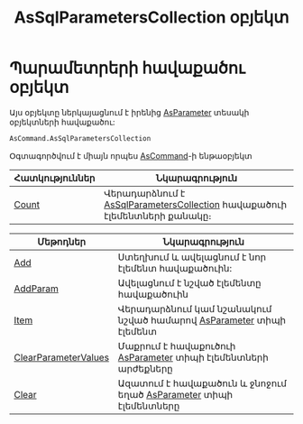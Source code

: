 ﻿---
layout: page
title: "AsSqlParametersCollection օբյեկտ"
---



# Պարամետրերի հավաքածու օբյեկտ 
Այս օբյեկտը ներկայացնում է իրենից [AsParameter](/AsParameter.md) տեսակի օբյեկտների հավաքածու:

``` vb
AsCommand.AsSqlParametersCollection 
```
Օգտագործվում է միայն որպես [AsCommand](AsCommand.md)-ի ենթաօբյեկտ

| Հատկություններ | Նկարագրություն |
|--|--|
| [Count](AsSqlParametersCollection/Count.md) | Վերադարձնում է [AsSqlParametersCollection](/AsSqlParametersCollection.md)  հավաքածուի էլեմենտների քանակը։ |

| Մեթոդներ | Նկարագրություն |
|--|--|
| [Add](AsSqlParametersCollection/Add.md) | Ստեղխում և ավելացնում է նոր էլեմենտ հավաքածուին: |
| [AddParam](AsSqlParametersCollection/AddParam.md) | Ավելացնում է նշված էլեմենտը հավաքածուին |
| [Item](AsSqlParametersCollection/Item.md) | Վերադարձնում կամ նշանակում նշված համարով [AsParameter](/AsParameter.md) տիպի էլեմենտ |
| [ClearParameterValues](AsSqlParametersCollection/ClearParameterValues.md) | Մաքրում է հավաքուծուի [AsParameter](/AsParameter.md) տիպի էլեմենտների արժեքները |
| [Clear](AsSqlParametersCollection/Clear.md) | Ազատում է հավաքածուն և ջնոջում եղած [AsParameter](/AsParameter.md) տիպի էլեմենտները |



